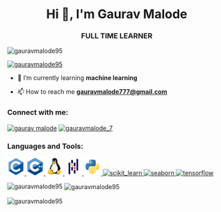 <h1 align="center">Hi 👋, I'm Gaurav Malode</h1>
<h3 align="center">FULL TIME LEARNER</h3>

<p align="left"> <img src="https://komarev.com/ghpvc/?username=gauravmalode95&label=Profile%20views&color=0e75b6&style=flat" alt="gauravmalode95" /> </p>

<p align="left"> <a href="https://github.com/ryo-ma/github-profile-trophy"><img src="https://github-profile-trophy.vercel.app/?username=gauravmalode95" alt="gauravmalode95" /></a> </p>

- 🌱 I’m currently learning **machine learning**

- 📫 How to reach me **gauravmalode777@gmail.com**

<h3 align="left">Connect with me:</h3>
<p align="left">
<a href="https://linkedin.com/in/gaurav malode" target="blank"><img align="center" src="https://raw.githubusercontent.com/rahuldkjain/github-profile-readme-generator/master/src/images/icons/Social/linked-in-alt.svg" alt="gaurav malode" height="30" width="40" /></a>
<a href="https://instagram.com/gauravmalode_7" target="blank"><img align="center" src="https://raw.githubusercontent.com/rahuldkjain/github-profile-readme-generator/master/src/images/icons/Social/instagram.svg" alt="gauravmalode_7" height="30" width="40" /></a>
</p>

<h3 align="left">Languages and Tools:</h3>
<p align="left"> <a href="https://www.cprogramming.com/" target="_blank" rel="noreferrer"> <img src="https://raw.githubusercontent.com/devicons/devicon/master/icons/c/c-original.svg" alt="c" width="40" height="40"/> </a> <a href="https://www.w3schools.com/cpp/" target="_blank" rel="noreferrer"> <img src="https://raw.githubusercontent.com/devicons/devicon/master/icons/cplusplus/cplusplus-original.svg" alt="cplusplus" width="40" height="40"/> </a> <a href="https://www.linux.org/" target="_blank" rel="noreferrer"> <img src="https://raw.githubusercontent.com/devicons/devicon/master/icons/linux/linux-original.svg" alt="linux" width="40" height="40"/> </a> <a href="https://pandas.pydata.org/" target="_blank" rel="noreferrer"> <img src="https://raw.githubusercontent.com/devicons/devicon/2ae2a900d2f041da66e950e4d48052658d850630/icons/pandas/pandas-original.svg" alt="pandas" width="40" height="40"/> </a> <a href="https://www.python.org" target="_blank" rel="noreferrer"> <img src="https://raw.githubusercontent.com/devicons/devicon/master/icons/python/python-original.svg" alt="python" width="40" height="40"/> </a> <a href="https://scikit-learn.org/" target="_blank" rel="noreferrer"> <img src="https://upload.wikimedia.org/wikipedia/commons/0/05/Scikit_learn_logo_small.svg" alt="scikit_learn" width="40" height="40"/> </a> <a href="https://seaborn.pydata.org/" target="_blank" rel="noreferrer"> <img src="https://seaborn.pydata.org/_images/logo-mark-lightbg.svg" alt="seaborn" width="40" height="40"/> </a> <a href="https://www.tensorflow.org" target="_blank" rel="noreferrer"> <img src="https://www.vectorlogo.zone/logos/tensorflow/tensorflow-icon.svg" alt="tensorflow" width="40" height="40"/> </a> </p>

<p><img align="left" src="https://github-readme-stats.vercel.app/api/top-langs?username=gauravmalode95&show_icons=true&locale=en&layout=compact" alt="gauravmalode95" /></p>

<p>&nbsp;<img align="center" src="https://github-readme-stats.vercel.app/api?username=gauravmalode95&show_icons=true&locale=en" alt="gauravmalode95" /></p>

<p><img align="center" src="https://github-readme-streak-stats.herokuapp.com/?user=gauravmalode95&" alt="gauravmalode95" /></p>

